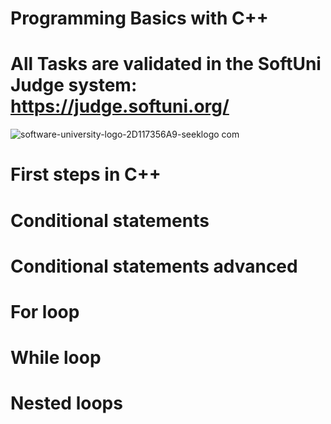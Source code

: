 # Programming Basics with C++
# All Tasks are validated in the SoftUni Judge system: https://judge.softuni.org/
![software-university-logo-2D117356A9-seeklogo com](https://github.com/svetlanasieber/Cpp-Basics/assets/135451084/6d4522f9-41bc-4a61-851f-acdce26ae5ed)


# First steps in C++
# Conditional statements
# Conditional statements advanced
# For loop
# While loop
# Nested loops

